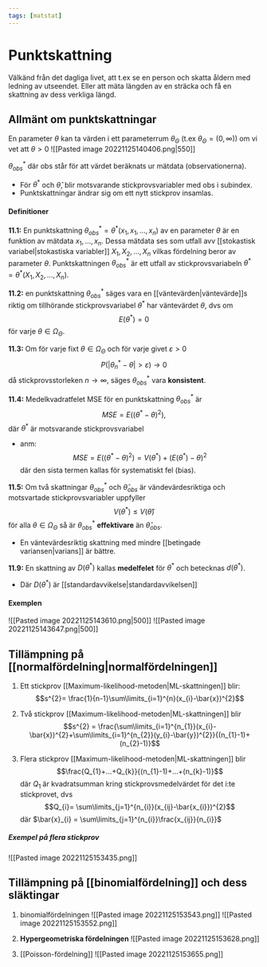 ```yaml
---
tags: [matstat]
---
```

# Punktskattning
Välkänd från det dagliga livet, att t.ex se en person och skatta åldern med ledning av utseendet. Eller att mäta längden av en sträcka och få en skattning av dess verkliga längd. 

## Allmänt om punktskattningar
En parameter $\theta$ kan ta värden i ett parameterrum $\theta_\Theta$ (t.ex $\theta_{\Theta} = (0,\infty$)) om vi vet att $\theta > 0$
![[Pasted image 20221125140406.png|550]]

$\theta^{*}_{obs}$ där obs står för att värdet beräknats ur mätdata (observationerna).
- För $\theta^{*}$ och $\hat{\theta}$, blir motsvarande stickprovsvariabler med obs i subindex. 
- Punktskattningar ändrar sig om ett nytt stickprov insamlas. 

#### Definitioner
**11.1:** En punktskattning $\theta^{*}_{obs} = \theta^{*}(x_{1},x_{1},...,x_{n})$ av en parameter $\theta$ är en funktion av mätdata $x_{1},...,x_{n}$. Dessa mätdata ses som utfall avv [[stokastisk variabel|stokastiska variabler]] $X_{1},X_{2},...,X_{n}$ vilkas fördelning beror av parameter $\theta$. Punktskattningen $\theta^{*}_{obs}$ är ett utfall av stickprovsvariabeln $\theta^{*}=\theta^{*}(X_{1},X_{2},...,X_{n})$.

**11.2:** en punktskattning $\theta^{*}_{obs}$ säges vara en [[väntevärden|väntevärde]]s riktig om tillhörande stickprovsvariabel $\theta^{*}$ har väntevärdet $\theta$, dvs om $$E(\theta^{*})=0$$för varje $\theta \in \Omega_{\Theta}$.

**11.3:** Om för varje fixt $\theta \in \Omega_{\Theta}$ och för varje givet $\varepsilon > 0$ $$P(\lvert \theta^{*}_{n} - \theta \rvert > \varepsilon) \rightarrow 0$$då stickprovsstorleken $n \rightarrow \infty$, säges $\theta^{*}_{obs}$ vara **konsistent**.

**11.4:** Medelkvadratfelet MSE för en punktskattning $\theta^{*}_{obs}$ är $$MSE = E((\theta^{*}-\theta)^{2}),$$där $\theta^{*}$ är motsvarande stickprovsvariabel
- anm: $$MSE = E((\theta^{*}-\theta)^{2}) = V(\theta^{*})+(E(\theta^{*})-\theta)^{2}$$där den sista termen kallas för systematiskt fel (bias).

**11.5:** Om två skattningar $\theta^{*}_{obs}$ och $\hat{\theta}_{obs}$ är vändevärdesriktiga och motsvartade stickprovsvariabler uppfyller $$V(\theta^{*}) \leq V(\hat{\theta})$$för alla $\theta \in \Omega_\Theta$ så är $\theta^{*}_{obs}$ **effektivare** än $\hat{\theta}_{obs}$.
- En väntevärdesriktig skattning med mindre [[betingade variansen|varians]] är bättre.

**11.9:** En skattning av $D(\theta^{*})$ kallas **medelfelet** för $\theta^{*}$ och betecknas $d(\theta^{*})$.
- Där $D(\theta^{*})$ är [[standardavvikelse|standardavvikelsen]]

#### Exemplen
![[Pasted image 20221125143610.png|500]]
![[Pasted image 20221125143647.png|500]]

## Tillämpning på [[normalfördelning|normalfördelningen]]

1) Ett stickprov 
[[Maximum-likelihood-metoden|ML-skattningen]] blir:$$s^{2}= \frac{1}{n-1}\sum\limits_{i=1}^{n}(x_{i}-\bar{x})^{2}$$
2) Två stickprov
[[Maximum-likelihood-metoden|ML-skattningen]] blir$$s^{2} = \frac{\sum\limits_{i=1}^{n_{1}}(x_{i}-\bar{x})^{2}+\sum\limits_{i=1}^{n_{2}}(y_{i}-\bar{y})^{2}}{(n_{1}-1)+(n_{2}-1)}$$

3) Flera stickprov 
[[Maximum-likelihood-metoden|ML-skattningen]] blir $$\frac{Q_{1}+...+Q_{k}}{(n_{1}-1)+...+(n_{k}-1)}$$där $Q_{1}$ är kvadratsumman kring stickprovsmedelvärdet för det i:te stickprovet, dvs $$Q_{i}= \sum\limits_{j=1}^{n_{i}}(x_{ij}-\bar{x_{i}})^{2}$$där $\bar{x}_{i} = \sum\limits_{j=1}^{n_{i}}\frac{x_{ij}}{n_{i}}$
##### Exempel på flera stickprov
![[Pasted image 20221125153435.png]]

## Tillämpning på [[binomialfördelning]] och dess släktingar

1) binomialfördelningen
![[Pasted image 20221125153543.png]]
![[Pasted image 20221125153552.png]]

2) **Hypergeometriska fördelningen**
![[Pasted image 20221125153628.png]]

3) [[Poisson-fördelning]]
![[Pasted image 20221125153655.png]]
